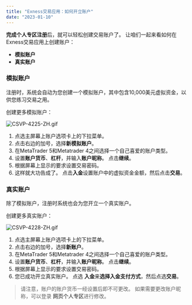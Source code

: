 ```yaml
---
title: "Exness交易应用：如何开立账户"
date: "2023-01-10"
---
```


**完成个人专区注册**后，就可以轻松创建交易账户了。 让咱们一起来看如何在Exness交易应用上创建账户：

- **模拟账户**
- **真实账户**

### 模拟账户

注册时，系统会自动为您创建一个模拟账户，其中包含10,000美元虚拟资金，以供您练习交易之用。

创建更多模拟账户：

![CSVP-4225-ZH.gif](https://get.exness.help/hc/article_attachments/6034142056732/CSVP-4225-ZH.gif)

1. 点选主屏幕上账户选项卡上的下拉菜单。
2. 点击右边的加号，选择**新模拟账户**。
3. 在MetaTrader 5和Metatrader 4之间选择一个自己喜爱的账户类型。
4. 设置**账户货币**、**杠杆**，并输入**账户昵称**。 点击**继续**。
5. 根据屏幕上显示的要求设置交易密码。
6. 这样就大功告成了。 点击**入金**设置账户中的虚拟资金金额，然后点击**交易**。

### 真实账户

除了模拟账户，注册时系统也会为您开立一个真实账户。

创建更多真实账户：

![CSVP-4228-ZH.gif](https://get.exness.help/hc/article_attachments/6034142111388/CSVP-4228-ZH.gif)

1. 点选主屏幕上账户选项卡上的下拉菜单。
2. 点击右边的加号，选择**新账户**。
3. 在MetaTrader 5和Metatrader 4之间选择一个自己喜爱的账户类型。
4. 设置**账户货币**、**杠杆**，并输入**账户昵称**。 点击**继续**。
5. 根据屏幕上显示的要求设置交易密码。
6. 您已成功开立真实账户。 点选 **入金**来**选择入金支付方式**，然后点选**交易**。

> 请注意，账户的账户货币一经设置后即不可更改。 如果需要更改账户昵称，可以登录 **网页个人专区**进行修改。
